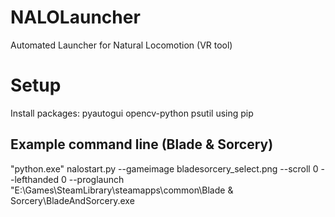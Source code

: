 # NALOLauncher
Automated Launcher for Natural Locomotion (VR tool)

# Setup
Install packages: pyautogui opencv-python psutil 
using pip

## Example command line (Blade & Sorcery)
"python.exe" nalostart.py --gameimage bladesorcery_select.png --scroll 0 --lefthanded 0 --proglaunch "E:\Games\SteamLibrary\steamapps\common\Blade & Sorcery\BladeAndSorcery.exe
